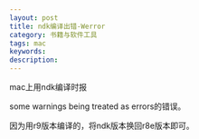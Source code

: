 ```yaml
---
layout: post
title: ndk编译出错-Werror
category: 书籍与软件工具
tags: mac
keywords: 
description: 
---
```


mac上用ndk编译时报

some warnings being treated as errors的错误。

因为用r9版本编译的，将ndk版本换回r8e版本即可。






